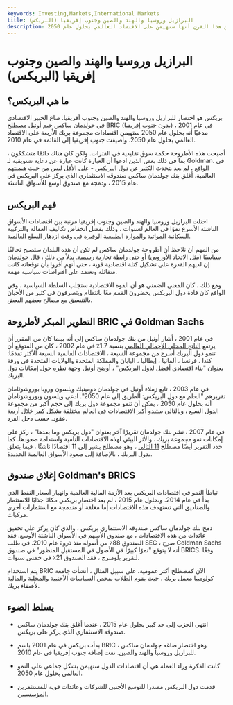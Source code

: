 ```yaml
---
keywords: Investing,Markets,International Markets
title: البرازيل وروسيا والهند والصين وجنوب إفريقيا (البريكس)
description: البريكس هو اختصار للاقتصادات المشتركة للبرازيل وروسيا والهند والصين وجنوب إفريقيا ، والتي ادعى البعض في وقت مبكر من هذا القرن أنها ستهيمن على الاقتصاد العالمي بحلول عام 2050.
---
```


# البرازيل وروسيا والهند والصين وجنوب إفريقيا (البريكس)
## ما هي البريكس؟

بريكس هو اختصار للبرازيل وروسيا والهند والصين وجنوب أفريقيا. صاغ الخبير الاقتصادي في جولدمان ساكس جيم أونيل مصطلح BRIC (بدون جنوب إفريقيا) في عام 2001 ، مدعيًا أنه بحلول عام 2050 ستهيمن اقتصادات مجموعة بريك الأربعة على الاقتصاد العالمي بحلول عام 2050. وأضيفت جنوب إفريقيا إلى القائمة في عام 2010.

أصبحت هذه الأطروحة حكمة سوق تقليدية في الفترات. ولكن كان هناك دائمًا متشككون ، بما في ذلك بعض الذين ادعوا أن العبارة كانت عبارة عن دعاية تسويقية لـ Goldman. في الواقع ، لم يعد يتحدث الكثير عن دول البريكس - على الأقل ليس من حيث هيمنتهم العالمية. أغلق بنك جولدمان ساكس صندوقه الاستثماري الذي يركز على البريكس في عام 2015 ، ودمجه مع صندوق أوسع للأسواق الناشئة.

## فهم البريكس

احتلت البرازيل وروسيا والهند والصين وجنوب إفريقيا مرتبة بين اقتصادات الأسواق الناشئة الأسرع نموًا في العالم لسنوات ، وذلك بفضل انخفاض تكاليف العمالة والتركيبة السكانية المواتية والموارد الطبيعية الوفيرة في وقت ازدهار السلع العالمية.

من المهم أن نلاحظ أن أطروحة جولدمان ساكس لم تكن أن هذه البلدان ستصبح تحالفًا سياسيًا (مثل الاتحاد الأوروبي) أو حتى رابطة تجارية رسمية. بدلاً من ذلك ، قال جولدمان إن لديهم القدرة على تشكيل كتلة اقتصادية قوية ، حتى أنهم أقروا بأن توقعاته كانت متفائلة وتعتمد على افتراضات سياسية مهمة.

ومع ذلك ، كان المعنى الضمني هو أن القوة الاقتصادية ستجلب السلطة السياسية ، وفي الواقع كان قادة دول البريكس يحضرون القمم معًا بانتظام ويتصرفون في كثير من الأحيان بالتنسيق مع مصالح بعضهم البعض.

## التطوير المبكر لأطروحة BRIC في Goldman Sachs

في عام 2001 ، أشار أونيل من بنك جولدمان ساكس إلى أنه بينما كان من المقرر أن يرتفع [الناتج المحلي الإجمالي العالمي](/gdp) بنسبة 1.7٪ في عام 2002 ، كان من المتوقع أن تنمو دول البريك أسرع من مجموعة السبعة ، الاقتصادات العالمية السبعة الأكثر تقدمًا: كندا ، فرنسا ، ألمانيا ، إيطاليا ، اليابان والمملكة المتحدة والولايات المتحدة في ورقة بعنوان "بناء اقتصادي أفضل لدول البريكس" ، أوضح أونيل وجهة نظره حول إمكانات دول البريك.

في عام 2003 ، تابع زملاء أونيل في جولدمان دومينيك ويلسون وروبا بوروشوثامان تقريرهم "الحلم مع دول البريكس: الطريق إلى عام 2050". ادعى ويلسون وبوروشوتامان أنه بحلول عام 2050 ، يمكن أن تنمو مجموعة دول بريك إلى حجم أكبر من مجموعة الدول السبع ، وبالتالي ستبدو أكبر الاقتصادات في العالم مختلفة بشكل كبير خلال أربعة عقود. حسب دخل الفرد.

في عام 2007 ، نشر بنك جولدمان تقريرًا آخر بعنوان "دول بريكس وما بعدها" ، ركز على إمكانات نمو مجموعة بريك ، والأثر البيئي لهذه الاقتصادات النامية واستدامة صعودها. كما حدد التقرير أيضًا مصطلح [11 التالي](/next-eleven) ، وهو مصطلح يشير إلى 11 اقتصادًا ناشئًا ، فيما يتعلق بدول البريك ، بالإضافة إلى صعود الأسواق العالمية الجديدة.

## إغلاق صندوق Goldman's BRICS

تباطأ النمو في اقتصادات البريكس بعد الأزمة المالية العالمية وانهيار أسعار النفط الذي بدأ في عام 2014. وبحلول عام 2015 ، لم يعد اختصار بريكس مكانًا جذابًا للاستثمار والصناديق التي تستهدف هذه الاقتصادات إما مغلقة أو مندمجة مع استثمارات أخرى مركبات.

دمج بنك جولدمان ساكس صندوقه الاستثماري بريكس ، والذي كان يركز على تحقيق عائدات من هذه الاقتصادات ، مع صندوق الأسهم في الأسواق الناشئة الأوسع. فقد الصندوق 88٪ من أصوله منذ ذروة عام 2010. في طلب SEC ، صرح Goldman Sachs أنه لا يتوقع "نموًا كبيرًا في الأصول في المستقبل المنظور" في صندوق BRICS. وفقًا لتقرير بلومبرج ، فقد الصندوق 21٪ في خمس سنوات.

يتم استخدام BRIC الآن كمصطلح أكثر عمومية. على سبيل المثال ، أنشأت جامعة كولومبيا معمل بريك ، حيث يقوم الطلاب بفحص السياسات الأجنبية والمحلية والمالية لأعضاء بريك.

## يسلط الضوء

- انتهى الحزب إلى حد كبير بحلول عام 2015 ، عندما أغلق بنك جولدمان ساكس صندوقه الاستثماري الذي يركز على بريكس.

- بدأت بريكس في عام 2001 باسم BRIC ، وهو اختصار صاغه جولدمان ساكس للبرازيل وروسيا والهند والصين. تمت إضافة جنوب إفريقيا في عام 2010.

- كانت الفكرة وراء العملة هي أن اقتصادات الدول ستهيمن بشكل جماعي على النمو العالمي بحلول عام 2050.

- قدمت دول البريكس مصدرا للتوسع الأجنبي للشركات وعائدات قوية للمستثمرين المؤسسيين.

